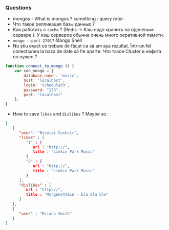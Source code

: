 ### Questions
* mongos - What is mongos ? something : query roter
* Что такое репликация базы данных ?
* Как работать с `cache` ? (Redis -> Кэш надо хранить на оделеным сервере.). У кэш серверов обычна очень много оеративной памети. 
* `mongo --port 27017` Mongo Shell
* Nu știu exact ce trebuie de făcut ca să am așa rezultat. Într-un fel conectiunea la baza de date să fie aparte.
Что такое Cluster и нафига он нужен ?

```js
function connect_to_mongo () {
	var con_mongo = {
		database_name : 'music',
		host: 'localhost',
		login: 'Schedule93',
		password: "123",
		port: "localhost"
	};
}
```

* How to save `likes` and `dislikes` ? Maybe so :
```json
[
   {
      "user": "Nicolai Cushnir",
      "likes" : [ 
         "1" : {
            url : "http://",
            title : "Linkin Park Music"
         }
         "2" : {
            url : "http://",
            title : "Linkin Park Music"
         }
      ],
      "dislikes" : [
         url : "http://",
         title : "Morgenshtein - bla bla bla"
      ]
   },
   {
      "user" : "Rriana Smith"
   }
]
```
